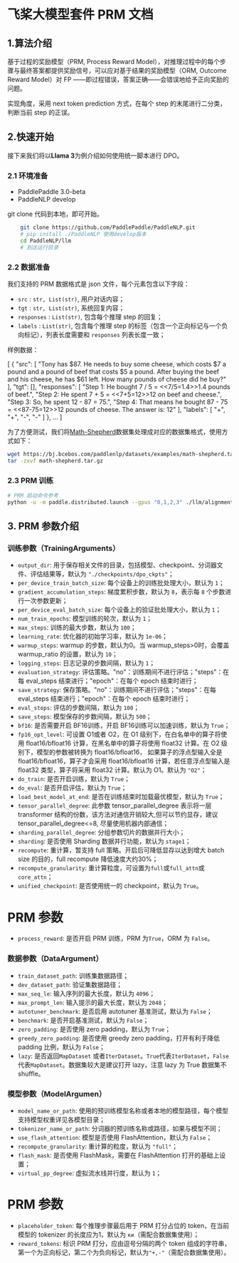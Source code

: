 # 飞桨大模型套件 PRM 文档
## 1.算法介绍
基于过程的奖励模型（PRM, Process Reward Model），对推理过程中的每个步骤与最终答案都提供奖励信号，可以应对基于结果的奖励模型（ORM, Outcome Reward Model）对 FP ——即过程错误，答案正确——会错误地给予正向奖励的问题。

实现角度，采用 next token prediction 方式，在每个 step 的末尾进行二分类，判断当前 step 的正误。

## 2.快速开始
接下来我们将以**Llama 3**为例介绍如何使用统一脚本进行 DPO。
### 2.1 环境准备
- PaddlePaddle 3.0-beta
- PaddleNLP   develop

git clone 代码到本地，即可开始。

```bash
    git clone https://github.com/PaddlePaddle/PaddleNLP.git
    # pip install ./PaddleNLP 使用develop版本
    cd PaddleNLP/llm
    # 到达运行目录
```
### 2.2 数据准备
我们支持的 PRM 数据格式是 json 文件，每个元素包含以下字段：
 - `src` : `str, List(str)`, 用户对话内容；
 - `tgt` : `str, List(str)`, 系统回复内容；
 - `responses` : `List(str)`, 包含每个推理 step 的回复；
 - `labels` : `List(str)`, 包含每个推理 step 的标签（包含一个正向标记与一个负向标记），列表长度需要和 `responses` 列表长度一致；

样例数据：

[
    {
        "src": [
            "Tony has $87. He needs to buy some cheese, which costs $7 a pound and a pound of beef that costs $5 a pound. After buying the beef and his cheese, he has $61 left. How many pounds of cheese did he buy?"
        ],
        "tgt": [],
        "responses": [
            "Step 1: He bought 7 / 5 = <<7/5=1.4>>1.4 pounds of beef.",
            "Step 2: He spent 7 + 5 = <<7+5=12>>12 on beef and cheese.",
            "Step 3: So, he spent 12 - 87 = 75.",
            "Step 4: That means he bought 87 - 75 = <<87-75=12>>12 pounds of cheese. The answer is: 12"
        ],
        "labels": [
            "+",
            "+",
            "-",
            "-"
        ]
    },
    ...
]

为了方便测试，我们将[Math-Shepherd](https://huggingface.co/datasets/peiyi9979/Math-Shepherd)数据集处理成对应的数据集格式，使用方式如下：

```bash
wget https://bj.bcebos.com/paddlenlp/datasets/examples/math-shepherd.tar.gz
tar -zxvf math-shepherd.tar.gz
```
### 2.3 PRM 训练

```bash
# PRM 启动命令参考
python -u -m paddle.distributed.launch --gpus "0,1,2,3" ./llm/alignment/rm/flashmask/run_reward.py ./llm/config/mistral/prm_flashmask_argument.json
```

## 3. PRM 参数介绍

### 训练参数（TrainingArguments）
 - `output_dir`: 用于保存相关文件的目录，包括模型、checkpoint、分词器文件、评估结果等，默认为 `"./checkpoints/dpo_ckpts"`；
 - `per_device_train_batch_size`: 每个设备上的训练批处理大小，默认为 `1`；
 - `gradient_accumulation_steps`: 梯度累积步数，默认为 `8`，表示每 `8` 个步数进行一次参数更新；
 - `per_device_eval_batch_size`: 每个设备上的验证批处理大小，默认为 `1`；
 - `num_train_epochs`: 模型训练的轮次，默认为 `1`；
 - `max_steps`: 训练的最大步数，默认为 `100`；
 - `learning_rate`: 优化器的初始学习率，默认为 `1e-06`；
 - `warmup_steps`: warmup 的步数，默认为0。当 warmup_steps>0时，会覆盖 warmup_ratio 的设置，默认为 `10`；
 - `logging_steps`: 日志记录的步数间隔，默认为 `1`；
 - `evaluation_strategy`: 评估策略。"no"：训练期间不进行评估；"steps"：在每 eval_steps 结束进行；"epoch"：在每个 epoch 结束时进行；
 - `save_strategy`: 保存策略。"no"：训练期间不进行评估；"steps"：在每 eval_steps 结束进行；"epoch"：在每个 epoch 结束时进行；
 - `eval_steps`: 评估的步数间隔，默认为 `100`；
 - `save_steps`: 模型保存的步数间隔，默认为 `500`；
 - `bf16`: 是否需要开启 BF16训练，开启 BF16训练可以加速训练，默认为 `True`；
 - `fp16_opt_level`: 可设置 O1或者 O2，在 O1 级别下，在白名单中的算子将使用 float16/bfloat16 计算，在黑名单中的算子将使用 float32 计算。在 O2 级别下，模型的参数被转换为 float16/bfloat16， 如果算子的浮点型输入全是 float16/bfloat16，算子才会采用 float16/bfloat16 计算，若任意浮点型输入是 float32 类型，算子将采用 float32 计算。默认为 O1。默认为 `"O2"`；
 - `do_train`: 是否开启训练，默认为 `True`；
 - `do_eval`: 是否开启评估，默认为 `True`；
 - `load_best_model_at_end`: 是否在训练结束时加载最优模型，默认为 `True`；
 - `tensor_parallel_degree`: 此参数 tensor_parallel_degree 表示将一层 transformer 结构的份数，该方法对通信开销较大,但可以节约显存，建议 tensor_parallel_degree<=8, 尽量使用机器内部通信；
 - `sharding_parallel_degree`: 分组参数切片的数据并行大小；
 - `sharding`: 是否使用 Sharding 数据并行功能，默认为 `stage1`；
 - `recompute`: 重计算，暂支持 full 策略。开启后可降低显存以达到增大 batch size 的目的，full recompute 降低速度大约30%；
 - `recompute_granularity`: 重计算粒度，可设置为`full`或`full_attn`或`core_attn`；
 - `unified_checkpoint`: 是否使用统一的 checkpoint，默认为 `True`。
 # PRM 参数
 - `process_reward`: 是否开启 PRM 训练，PRM 为`True`，ORM 为 `False`。

### 数据参数（DataArgument）
 - `train_dataset_path`: 训练集数据路径；
 - `dev_dataset_path`: 验证集数据路径；
 - `max_seq_le`: 输入序列的最大长度，默认为 `4096`；
 - `max_prompt_len`: 输入提示的最大长度，默认为 `2048`；
 - `autotuner_benchmark`: 是否启用 autotuner 基准测试，默认为 `False`；
 - `benchmark`: 是否开启基准测试，默认为 `False`；
 - `zero_padding`: 是否使用 zero padding，默认为 `True`；
 - `greedy_zero_padding`: 是否使用 greedy zero padding，打开有利于降低 padding 比例，默认为 `False`；
 - `lazy`: 是否返回`MapDataset` 或者`IterDataset`。`True`代表`IterDataset`，`False`代表`MapDataset`。数据集较大是建议打开 lazy，注意 lazy 为 True 数据集不 shuffle。

### 模型参数（ModelArgumen）
 - `model_name_or_path`: 使用的预训练模型名称或者本地的模型路径，每个模型支持模型权重详见各模型目录；
 - `tokenizer_name_or_path`: 分词器的预训练名称或路径，如果与模型不同；
 - `use_flash_attention`: 模型是否使用 FlashAttention，默认为 `False`；
 - `recompute_granularity`: 重计算的粒度，默认为 `"full"`；
 - `flash_mask`: 是否使用 FlashMask，需要在 FlashAttention 打开的基础上设置；
 - `virtual_pp_degree`: 虚拟流水线并行度，默认为 `1`；
 # PRM 参数
 - `placeholder_token`: 每个推理步骤最后用于 PRM 打分占位的 token，在当前模型的 tokenizer 的长度应为1，默认为 `ки`（需配合数据集使用）；
 - `reward_tokens`: 标识 PRM 打分，应由逗号分隔的两个 token 组成的字符串，第一个为正向标记，第二个为负向标记，默认为`"+,-"`（需配合数据集使用）。
